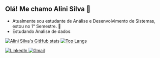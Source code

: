## Olá! Me chamo Alini Silva  👋

- Atualmente sou estudante de Análise e Desenvolvimento de Sistemas, estou no 1° Semestre. 🌱 
- Estudando Analise de dados

[![Alini Silva's GitHub stats](https://github-readme-stats.vercel.app/api?username=Alini-Silva&show_icons=true&theme=dracula)](https://github.com/Alini-Silva/github-readme-stats)
[![Top Langs](https://github-readme-stats.vercel.app/api/top-langs/?username=Alini-Silva&layout=compact&show_icons=true&theme=dracula)](https://github.com/Alini-Silva/github-readme-stats)

<div> 
  <a href="https://www.linkedin.com/in/alini-silva/" target="_blank">
      <img src="https://img.shields.io/badge/LinkedIn-0077B5?style=for-the-badge&logo=linkedinlogoColor=white" alt="LinkedIn">
  </a>
  <a href="mailto:alini.silva2005@gmail.com" target="_blank">
    <img src="https://img.shields.io/badge/Gmail-D14836?style=for-the-badge&logo=gmail&logoColor=white" alt="Gmail">
  </a>
</div>
